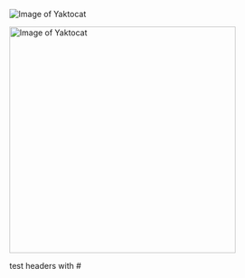 ![Image of Yaktocat](https://octodex.github.com/images/yaktocat.png)


<img alt="Image of Yaktocat" src=https://octodex.github.com/images/yaktocat.png width=400>

<!--
# h1
## h2
###### h6

![JavaScript](https://github.com/github/explore/blob/main/topics/javascript/javascript.png?raw=true)
<img src="https://github.com/github/explore/blob/main/topics/javascript/javascript.png?raw=true" width="32px">
-->


test headers with #
